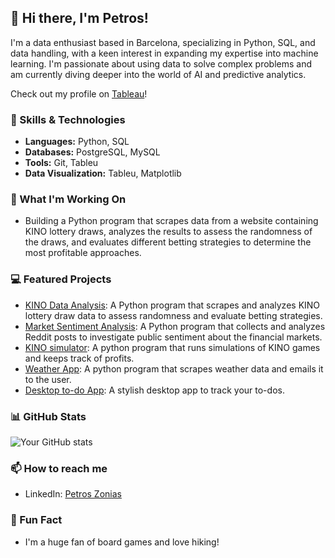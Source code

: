 ## 👋 Hi there, I'm Petros!
I'm a data enthusiast based in Barcelona, specializing in Python, SQL, and data handling, with a keen interest in expanding my expertise into machine learning. I'm passionate about using data to solve complex problems and am currently diving deeper into the world of AI and predictive analytics.

Check out my profile on [Tableau](https://public.tableau.com/app/profile/petros.zonias/vizzes)!

### 🚀 Skills & Technologies
- **Languages:** Python, SQL
- **Databases:** PostgreSQL, MySQL
- **Tools:** Git, Tableu
- **Data Visualization:** Tableu, Matplotlib

### 🔭 What I'm Working On
- Building a Python program that scrapes data from a website containing KINO lottery draws, analyzes the results to assess the randomness of the draws, and evaluates different betting strategies to determine the most profitable approaches.

### 💻 Featured Projects
- [KINO Data Analysis](https://github.com/Megazon01/KINO-Data_Analysis): A Python program that scrapes and analyzes KINO lottery draw data to assess randomness and evaluate betting strategies.
- [Market Sentiment Analysis](https://github.com/Megazon01/Market-Sentiment-Analysis): A Python program that collects and analyzes Reddit posts to investigate public sentiment about the financial markets.
- [KINO simulator](https://github.com/Megazon01/KINO-simulator): A python program that runs simulations of KINO games and keeps track of profits.
- [Weather App](https://github.com/Megazon01/Weather-API): A python program that scrapes weather data and emails it to the user.
- [Desktop to-do App](https://github.com/Megazon01/To-do): A stylish desktop app to track your to-dos.



### 📊 GitHub Stats
![Your GitHub stats](https://github-readme-stats.vercel.app/api?username=Megazon01&show_icons=true&theme=radical)


### 📫 How to reach me
- LinkedIn: [Petros Zonias](https://www.linkedin.com/in/petros-zonias-682781211/)

### 🎨 Fun Fact
- I'm a huge fan of board games and love hiking!

